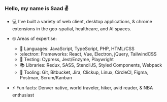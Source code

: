 ### Hello, my name is Saad :v:

- :computer: I've built a variety of web client, desktop applications, & chrome extensions in the geo-spatial, healthcare, and AI spaces.

- :nerd_face: Areas of expertise: 

  - :book: Languages: JavaScript, TypeScript, PHP, HTML/CSS
  - :electron: Frameworks: React, Vue, Electron, jQuery, TailwindCSS
  - 🧪 Testing: Cypress, Jest/Enzyme, Playwright
  - 📚 Libraries: Redux, SASS, StencilJS, Styled Components, Webpack
  - 🧰 Tooling: Git, Bitbucket, Jira, Clickup, Linux, CircleCI, Figma, Postman, Scrum/Kanban

- ⚡ Fun facts: Denver native, world traveler, hiker, avid reader, & NBA enthusiast
